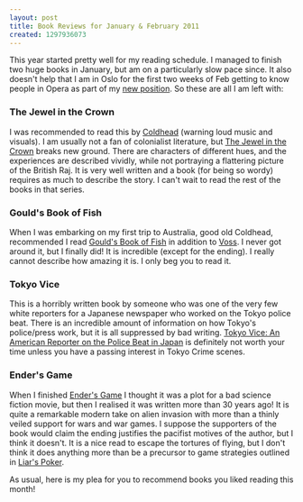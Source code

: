 ```yaml
--- 
layout: post
title: Book Reviews for January & February 2011
created: 1297936073
---
```

<p>This year started pretty well for my reading schedule. I managed to finish two huge books in January, but am on a particularly slow pace since. It also doesn't help that I am in Oslo for the first two weeks of Feb getting to know people in Opera as part of my <a href="http://nimbupani.com/web-opener-at-opera.html">new position</a>. So these are all I am left with: </p>

<H3>The Jewel in the Crown</H3>
<p>I was recommended to read this by <a href="http://coldhead.miketaylr.com">Coldhead</a> (warning loud music and visuals). I am usually not a fan of colonialist literature, but <a href="http://www.amazon.com/gp/product/0226743403?ie=UTF8&tag=nimbupani-20&linkCode=as2&camp=1789&creative=390957&creativeASIN=0226743403">The Jewel in the Crown</a> breaks new ground. There are characters of different hues, and the experiences are described vividly, while not portraying a flattering picture of the British Raj. It is very well written and a book (for being so wordy) requires as much to describe the story. I can't wait to read the rest of the books in that series.</p>

<h3>Gould's Book of Fish</h3>
<p>When I was embarking on my first trip to Australia, good old Coldhead, recommended I read <a href="http://www.amazon.com/gp/product/0802139590?ie=UTF8&tag=nimbupani-20&linkCode=as2&camp=1789&creative=390957&creativeASIN=0802139590">Gould's Book of Fish</a> in addition to <a href="http://nimbupani.com/book-reviews-for-september.html">Voss</a>. I never got around it, but I finally did! It is incredible (except for the ending). I really cannot describe how amazing it is. I only beg you to read it.</p>

<h3>Tokyo Vice</h3>
<p>This is a horribly written book by someone who was one of the very few white reporters for a Japanese newspaper who worked on the Tokyo police beat. There is an incredible amount of information on how Tokyo's police/press work, but it is all suppressed by bad writing. <a href="http://www.amazon.com/gp/product/0307378799?ie=UTF8&tag=nimbupani-20&linkCode=as2&camp=1789&creative=390957&creativeASIN=0307378799">Tokyo Vice: An American Reporter on the Police Beat in Japan</a> is definitely not worth your time unless you have a passing interest in Tokyo Crime scenes.</p>

<h3>Ender's Game</h3>
<p>When I finished <a href="http://www.amazon.com/gp/product/0765342294?ie=UTF8&tag=nimbupani-20&linkCode=as2&camp=1789&creative=390957&creativeASIN=0765342294">Ender's Game</a> I thought it was a plot for a bad science fiction movie, but then I realised it was written more than 30 years ago! It is quite a remarkable modern take on alien invasion with more than a thinly veiled support for wars and war games. I suppose the supporters of the book would claim the ending justifies the pacifist motives of the author, but I think it doesn't. It is a nice read to escape the tortures of flying, but I don't think it does anything more than be a precursor to game strategies outlined in <a href="http://en.wikipedia.org/wiki/Liar's_Poker">Liar's Poker</a>.</p> 

<p>As usual, here is my plea for you to recommend books you liked reading this month!</p>

